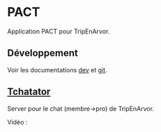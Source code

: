 # PACT

Application PACT pour TripEnArvor.

## Développement

Voir les documentations [dev](./.docs/dev.md) et [git](./.docs/git.md).


## [Tchatator](https://github.com/Victouu/A7-PACT/tree/main/tchatator)

Server pour le chat (membre->pro) de TripEnArvor.

Vidéo :


